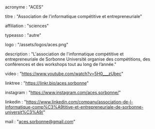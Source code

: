 acronyme : "ACES"

titre : "Association de l'informatique compétitive et entrepreneuriale"

affiliation : "sciences"

typeasso : "autre"

logo : "/assets/logos/aces.png"

description : "L'association de l'informatique compétitive et entrepreneuriale de Sorbonne Université organise des compétitions, des conférences et des workshops tout au long de l’année."

video : "https://www.youtube.com/watch?v=5H0___zUbec"

linktree : "https://linkr.bio/aces.sorbonne"

instagram : "https://www.instagram.com/aces.sorbonne/"

linkedin : "https://www.linkedin.com/company/association-de-l-informatique-comp%C3%A9titive-et-entrepreneuriale-de-sorbonne-universit%C3%A9/"

mail : "aces.sorbonne@gmail.com"
